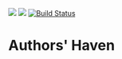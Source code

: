 <a href="https://codeclimate.com/github/andela/ah-jarvis-frontend/maintainability"><img src="https://api.codeclimate.com/v1/badges/5edce5d51de03e5c634a/maintainability" /></a>
<a href="https://codeclimate.com/github/andela/ah-jarvis-frontend/test_coverage"><img src="https://api.codeclimate.com/v1/badges/5edce5d51de03e5c634a/test_coverage" /></a>
[![Build Status](https://travis-ci.org/andela/ah-jarvis-frontend.svg?branch=develop)](https://travis-ci.org/andela/ah-jarvis-frontend) 
# Authors' Haven

